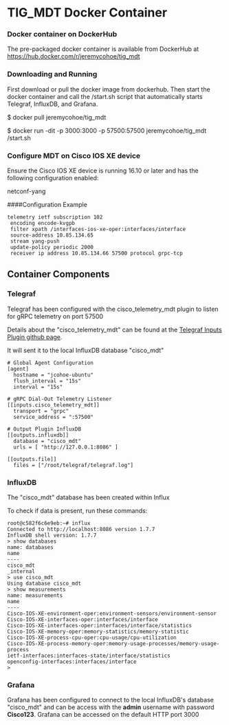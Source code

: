 # TIG_MDT Docker Container

### Docker container on DockerHub
The pre-packaged docker container is available from DockerHub at 
[https://hub.docker.com/r/jeremycohoe/tig_mdt
](https://hub.docker.com/r/jeremycohoe/tig_mdt)

### Downloading and Running
First download or pull the docker image from dockerhub. Then start the docker container and call the /start.sh script that automatically starts Telegraf, InfluxDB, and Grafana.

$ docker pull jeremycohoe/tig_mdt

$ docker run -dit -p 3000:3000 -p 57500:57500 jeremycohoe/tig_mdt /start.sh

### Configure MDT on Cisco IOS XE device
Ensure the Cisco IOS XE device is running 16.10 or later and has the following configuration enabled:

netconf-yang

####Configuration Example
```
telemetry ietf subscription 102
 encoding encode-kvgpb
 filter xpath /interfaces-ios-xe-oper:interfaces/interface
 source-address 10.85.134.65
 stream yang-push
 update-policy periodic 2000
 receiver ip address 10.85.134.66 57500 protocol grpc-tcp
```

## Container Components
### Telegraf
Telegraf has been configured with the cisco_telemetry_mdt plugin to listen for gRPC telemetry on port 57500

Details about the "cisco\_telemetry\_mdt"  can be found at the [Telegraf Inputs Plugin github page](https://github.com/influxdata/telegraf/tree/master/plugins/inputs/cisco_telemetry_mdt).

It will sent it to the local InfluxDB database "cisco_mdt"

```
# Global Agent Configuration
[agent]
  hostname = "jcohoe-ubuntu"
  flush_interval = "15s"
  interval = "15s"

# gRPC Dial-Out Telemetry Listener
[[inputs.cisco_telemetry_mdt]]
  transport = "grpc"
  service_address = ":57500"

# Output Plugin InfluxDB
[[outputs.influxdb]]
  database = "cisco_mdt"
  urls = [ "http://127.0.0.1:8086" ]

[[outputs.file]]
  files = ["/root/telegraf/telegraf.log"]
```

### InfluxDB
The "cisco_mdt" database has been created within Influx

To check if data is present, run these commands:

```
root@c582f6c6e9eb:~# influx
Connected to http://localhost:8086 version 1.7.7
InfluxDB shell version: 1.7.7
> show databases
name: databases
name
----
cisco_mdt
_internal
> use cisco_mdt
Using database cisco_mdt
> show measurements
name: measurements
name
----
Cisco-IOS-XE-environment-oper:environment-sensors/environment-sensor
Cisco-IOS-XE-interfaces-oper:interfaces/interface
Cisco-IOS-XE-interfaces-oper:interfaces/interface/statistics
Cisco-IOS-XE-memory-oper:memory-statistics/memory-statistic
Cisco-IOS-XE-process-cpu-oper:cpu-usage/cpu-utilization
Cisco-IOS-XE-process-memory-oper:memory-usage-processes/memory-usage-process
ietf-interfaces:interfaces-state/interface/statistics
openconfig-interfaces:interfaces/interface
>
```


### Grafana

Grafana has been configured to connect to the local InfluxDB's database "cisco_mdt" and can be access with the **admin** username with password **Cisco123**. Grafana can be accessed on the default HTTP port 3000

